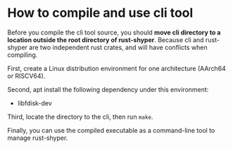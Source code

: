 # How to compile and use cli tool

Before you compile the cli tool source, you should **move cli directory to a location outside the root directory of rust-shyper**. Because cli and rust-shyper are two independent rust crates, and will have conflicts when compiling.

First, create a Linux distribution environment for one architecture (AArch64 or RISCV64).

Second, apt install the following dependency under this environment:

* libfdisk-dev

Third, locate the directory to the cli, then run `make`.

Finally, you can use the compiled executable as a command-line tool to manage rust-shyper.

